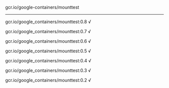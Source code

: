 gcr.io/google-containers/mounttest 

----
gcr.io/google_containers/mounttest:0.8 √

gcr.io/google_containers/mounttest:0.7 √

gcr.io/google_containers/mounttest:0.6 √

gcr.io/google_containers/mounttest:0.5 √

gcr.io/google_containers/mounttest:0.4 √

gcr.io/google_containers/mounttest:0.3 √

gcr.io/google_containers/mounttest:0.2 √

